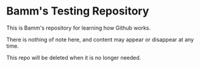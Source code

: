 # Bamm's Testing Repository

This is Bamm's repository for learning how Github works.

There is nothing of note here, and content may appear or disappear at any time.

This repo will be deleted when it is no longer needed.